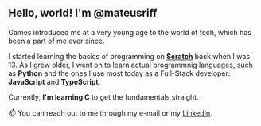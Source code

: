 ## Hello, world! I'm @mateusriff

Games introduced me at a very young age to the world of tech, which has been a part of me ever since.

I started learning the basics of programming on [**Scratch**](https://scratch.mit.edu/) back when I was 13. As I grew older, I went on to learn actual programmnig languages, such as **Python** and the ones I use most today as a Full-Stack developer: **JavaScript** and **TypeScript**.

Currently, **I'm learning C** to get the fundamentals straight.

📫 You can reach out to me through my e-mail or my [LinkedIn](https://www.linkedin.com/in/mateus-riff-68214422a/).

<!---
mateusriff/mateusriff is a ✨ special ✨ repository because its `README.md` (this file) appears on your GitHub profile.
You can click the Preview link to take a look at your changes.
--->
